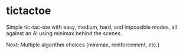 # tictactoe

Simple tic-tac-toe with easy, medium, hard, and impossible modes, all against an AI using minimax behind the scenes.

Next: Multiple algorithm choices (minimax, reinforcement, etc.)